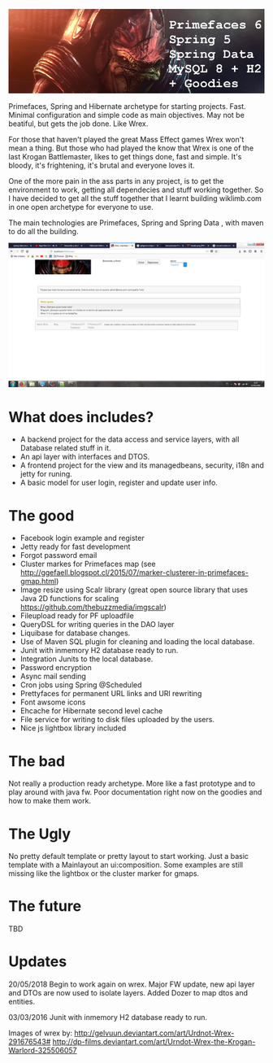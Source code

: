 ![alt tag](https://github.com/konum/wrex/blob/master/header.png?raw=true)

Primefaces, Spring and Hibernate archetype for starting projects. Fast. Minimal configuration and simple code as main objectives. May not be beatiful, but gets the job done. Like Wrex.

For those that haven't played the great Mass Effect games Wrex won't mean a thing. But those who had played the know that Wrex is one of the last Krogan Battlemaster, likes to get things done, fast and simple. It's bloody, it's frightening, it's brutal and everyone loves it. 

One of the more pain in the ass parts in any project, is to get the environment to work, getting all dependecies and stuff working together. So I have decided to get all the stuff together that I learnt building wiklimb.com in one open archetype for everyone to use.

The main technologies are Primefaces, Spring and Spring Data , with maven to do all the building.  

![alt tag](https://github.com/konum/wrex/blob/master/screenshot.png?raw=true)


# What does includes?
- A backend project for the data access and service layers, with all Database related stuff in it.
- An api layer with interfaces and DTOS.
- A frontend project for the view and its managedbeans, security, i18n and jetty for runing.
- A basic model for user login, register and update user info.

# The good
- Facebook login example and register
- Jetty ready for fast development
- Forgot password email
- Cluster markes for Primefaces map (see http://ggefaell.blogspot.cl/2015/07/marker-clusterer-in-primefaces-gmap.html)
- Image resize using Scalr library (great open source library that uses Java 2D functions for scaling https://github.com/thebuzzmedia/imgscalr)
- Fileupload ready for PF uploadfile
- QueryDSL for writing queries in the DAO layer
- Liquibase for database changes. 
- Use of Maven SQL plugin for cleaning and loading the local database.
- Junit with inmemory H2 database ready to run.
- Integration Junits to the local database.
- Password encryption
- Async mail sending
- Cron jobs using Spring @Scheduled
- Prettyfaces for permanent URL links and URl rewriting
- Font awsome icons
- Ehcache for Hibernate second level cache
- File service for writing to disk files uploaded by the users.
- Nice js lightbox library included


# The bad
Not really a production ready archetype. More like a fast prototype and to play around with java fw. Poor documentation right now on the goodies and how to make them work. 

# The Ugly
No pretty default template or pretty layout to start working. Just a basic template with a Mainlayout an ui:composition. Some examples are still missing like the lightbox or the cluster marker for gmaps.

# The future
TBD

# Updates
20/05/2018
Begin to work again on wrex. Major FW update, new api layer and DTOs are now used to isolate layers. Added Dozer to map dtos and entities.

03/03/2016
Junit with inmemory H2 database ready to run.


Images of wrex by: 
http://gelvuun.deviantart.com/art/Urdnot-Wrex-291676543#
http://dp-films.deviantart.com/art/Urndot-Wrex-the-Krogan-Warlord-325506057
